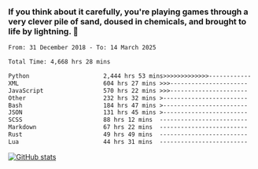 ### If you think about it carefully, you're playing games through a very clever pile of sand, doused in chemicals, and brought to life by lightning.  👋


<!--START_SECTION:waka-->

```txt
From: 31 December 2018 - To: 14 March 2025

Total Time: 4,668 hrs 28 mins

Python                     2,444 hrs 53 mins>>>>>>>>>>>>>------------   52.38 %
XML                        604 hrs 27 mins >>>----------------------   12.95 %
JavaScript                 570 hrs 22 mins >>>----------------------   12.22 %
Other                      232 hrs 32 mins >------------------------   04.98 %
Bash                       184 hrs 47 mins >------------------------   03.96 %
JSON                       131 hrs 45 mins >------------------------   02.82 %
SCSS                       88 hrs 12 mins  -------------------------   01.89 %
Markdown                   67 hrs 22 mins  -------------------------   01.44 %
Rust                       49 hrs 49 mins  -------------------------   01.07 %
Lua                        44 hrs 31 mins  -------------------------   00.95 %
```

<!--END_SECTION:waka-->

[![GitHub stats](https://github-readme-stats.vercel.app/api?username=XenophonLXH&show_icons=true&theme=dark)](https://github.com/anuraghazra/github-readme-stats)
